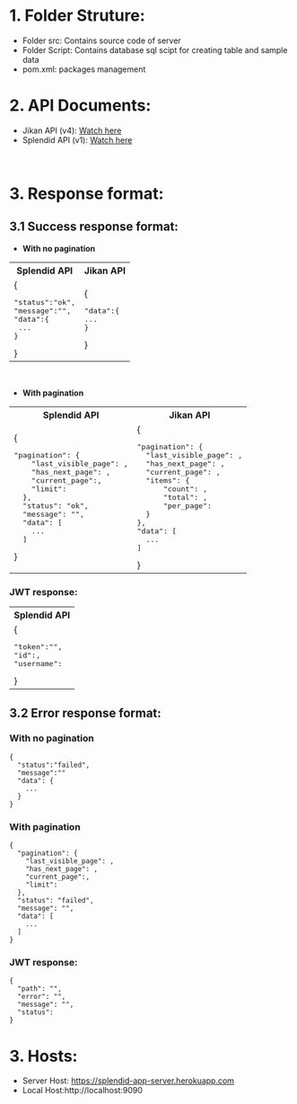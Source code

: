 # 1. Folder Struture:

- Folder src: Contains source code of server
- Folder Script: Contains database sql scipt for creating table and sample data
- pom.xml: packages management

# 2. API Documents:

-   Jikan API (v4): [Watch here](https://docs.api.jikan.moe/)
-   Splendid API (v1): [Watch here](https://documenter.getpostman.com/view/17594467/UzR1K2eW) 

<br>

# 3. Response format:
## 3.1 Success response format:

-   **With no pagination**
<table>
  <tr>
    <th>Splendid API</th>
    <th>Jikan API</th>
  </tr>
  <tr>
    <td>{<pre>"status":"ok",<br>"message":"",<br>"data":{<br> ... <br>}</pre>}</td>
    <td>{<pre>"data":{<br>...<br>}</pre>}</td>
  </tr>
</table>

<br>

-   **With pagination**

<table>
  <tr>
    <th>Splendid API</th>
    <th>Jikan API</th>
  </tr>
  <tr>
    <td>{<pre>"pagination": {
    "last_visible_page": ,
    "has_next_page": ,
    "current_page":,
    "limit":
  },
  "status": "ok",
  "message": "",
  "data": [
    ...
  ]</pre>}</td>
    <td>{<pre>"pagination": {
  "last_visible_page": ,
  "has_next_page": ,
  "current_page": ,
  "items": {
      "count": ,
      "total": ,
      "per_page": 
  }
},
"data": [
  ...
]</pre>}</td>
  </tr>
</table>


### JWT response:
<table>
  <tr>
    <th>Splendid API</th>
  </tr>
  <tr>
    <td>{<pre>"token":"",
"id":,
"username":</pre>}</td>
  </tr>
</table>


## 3.2 Error response format:

### With no pagination

```
{
  "status":"failed",
  "message":""
  "data": {
    ...
  }
}
```

### With pagination

```
{
  "pagination": {
    "last_visible_page": ,
    "has_next_page": ,
    "current_page":,
    "limit":
  },
  "status": "failed",
  "message": "",
  "data": [
    ...
  ]
}
```

### JWT response:

```
{
  "path": "",
  "error": "",
  "message": "",
  "status":
}
```


# 3. Hosts:
- Server Host: https://splendid-app-server.herokuapp.com
- Local Host:http://localhost:9090
